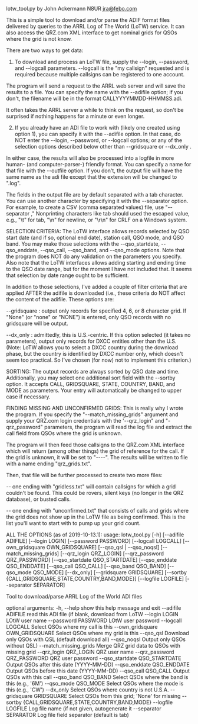 lotw_tool.py by John Ackermann   N8UR   jra@febo.com

This is a simple tool to download and/or parse the ADIF format files
delivered by queries to the ARRL Log of The World (LoTW) service.
It can also access the QRZ.com XML interface to get nominal grids for
QSOs where the grid is not know.

There are two ways to get data:

1.  To download and process an LoTW file, supply the --login, --password,
and --logcall parameters.  --logcall is the "my callsign" requested and
is required because multiple callsigns can be registered to one account.

The program will send a request to the ARRL web server and will save the
results to a file.  You can specify the name with the --adifile option; if
you don't, the filename will be in the format CALLYYYYMMDD-HHMMSS.adi.

It often takes the ARRL server a while to think on the request, so don't
be surprised if nothing happens for a minute or even longer.

2.  If you already have an ADI file to work with (likely one created using
option 1), you can specify it with the --adifile option.  In that case,
do NOT enter the --login, --password, or --logcall options; or any of
the selection options described below other than --gridsquare or --dx_only .

In either case, the results will also be processed into a logfile in more 
human- (and computer-parser-) friendly format.  You can specify a name for 
that file with the --outfile option.  If you don't, the output file will 
have the same name as the adi file except that the extension will be 
changed to ".log".

The fields in the output file are by default separated with a tab character.
You can use another character by specifying it with the --separator option.
For example, to create a CSV (comma separated values) file, use
"--separator ,"  Nonprinting characters like tab should used the escaped
value, e.g., "\t" for tab, "\n" for newline, or "\r\n" for CRLF on a
Windows system.

SELECTION CRITERIA:
The LoTW interface allows records selected by QSO start date (and if so,
optional end date), station call, QSO mode, and QSO band.  You may
make those selections with the --qso_startdate, --qso_enddate,
--qso_call, --qso_band, and --qso_mode options.  Note that the program
does NOT do any validation on the parameters you specify.  Also note
that the LoTW interfaces allows adding starting and ending time to
the QSO date range, but for the moment I have not included that.  It
seems that selection by date range ought to be sufficient.

In addition to those selections, I've added a couple of filter
criteria that are applied AFTER the adifile is downloaded (i.e., these
criteria do NOT affect the content of the adifile.  These options are:

--gridsquare : output only records for specified 4, 6, or 8 character
grid.  If "None" (or "none" or "NONE") is entered, only QSO records
with no gridsquare will be output.

--dx_only : admittedly, this is U.S.-centric.  If this option selected
(it takes no parameters), output only records for DXCC entities other than
the U.S.  (Note: LoTW allows you to select a DXCC country during the download
phase, but the country is identified by DXCC number only, which doesn't seem
too practical.  So I've chosen (for now) not to implement this criterion.)

SORTING:
The output records are always sorted by QSO date and time.  Additionally,
you may select one additional sort field with the --sortby option.  It
accepts CALL, GRIDSQUARE, STATE, COUNTRY, BAND, and MODE as parameters.
Your entry will automatically be changed to upper case if necessary.

FINDING MISSING AND UNCONFIRMED GRIDS:
This is really why I wrote the program.  If you specify the 
"--match_missing_grids" argument and supply your QRZ.com login credentials
with the '--qrz_login" and "-qrz_password" parameters, the program
will read the log file and extract the call field from QSOs where the
grid is unknown.

The program will then feed those callsigns to the QRZ.com XML interface
which will return (among other things) the grid of reference for 
the call.  If the grid is unknown, it will be set to "----".  The results
will be written to file with a name ending "qrz_grids.txt".

Then, that file will be further processed to create two more files:

-- one ending with "gridless.txt" will contain callsigns for which
a grid couldn't be found.  This could be rovers, silent keys (no longer
in the QRZ database), or busted calls.

-- one ending with "unconfirmed.txt" that consists of calls and grids where
the grid does not show up in the LoTW file as being confirmed.  This is the
list you'll want to start with to pump up your grid count.

ALL THE OPTIONS (as of 2019-10-13.1):
usage: lotw_tool.py [-h] [--adifile ADIFILE] [--login LOGIN]
                    [--password PASSWORD] [--logcall LOGCALL]
                    [--own_gridsquare OWN_GRIDSQUARE]
                    [--qso_qsl | --qso_noqsl] [--match_missing_grids]
                    [--qrz_login QRZ_LOGIN] [--qrz_password QRZ_PASSWORD]
                    [--qso_startdate QSO_STARTDATE]
                    [--qso_enddate QSO_ENDDATE] [--qso_call QSO_CALL]
                    [--qso_band QSO_BAND] [--qso_mode QSO_MODE] [--dx_only]
                    [--gridsquare GRIDSQUARE]
                    [--sortby {CALL,GRIDSQUARE,STATE,COUNTRY,BAND,MODE}]
                    [--logfile LOGFILE] [--separator SEPARATOR]

Tool to download/parse ARRL Log of the World ADI files

optional arguments:
  -h, --help            show this help message and exit
  --adifile ADIFILE     read this ADI file (if blank, download from LoTW
  --login LOGIN         LOtW user name
  --password PASSWORD   LOtW user password
  --logcall LOGCALL     Select QSOs where my call is this
  --own_gridsquare OWN_GRIDSQUARE
                        Select QSOs where my grid is this
  --qso_qsl             Download only QSOs with QSL (default download all)
  --qso_noqsl           Output only QSOs without QSL)
  --match_missing_grids
                        Merge QRZ grid data to QSOs with missing grid
  --qrz_login QRZ_LOGIN
                        QRZ user name
  --qrz_password QRZ_PASSWORD
                        QRZ user password
  --qso_startdate QSO_STARTDATE
                        Output QSOs after this date (YYYY-MM-DD)
  --qso_enddate QSO_ENDDATE
                        Output QSOs before this date (YYYY-MM-DD)
  --qso_call QSO_CALL   Output QSOs with this call
  --qso_band QSO_BAND   Select QSOs where the band is this (e.g., '6M')
  --qso_mode QSO_MODE   Select QSOs where the mode is this (e.g., 'CW')
  --dx_only             Select QSOs where country is not U.S.A.
  --gridsquare GRIDSQUARE
                        Select QSOs from this grid; 'None' for missing
  --sortby {CALL,GRIDSQUARE,STATE,COUNTRY,BAND,MODE}
  --logfile LOGFILE     Log file name (if not given, autogenerate it
  --separator SEPARATOR
                        Log file field separator (default is tab)
